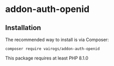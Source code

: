 # addon-auth-openid

Installation
------------

The recommended way to install is via Composer:

```
composer require vairogs/addon-auth-openid
```

This package requires at least PHP 8.1.0
